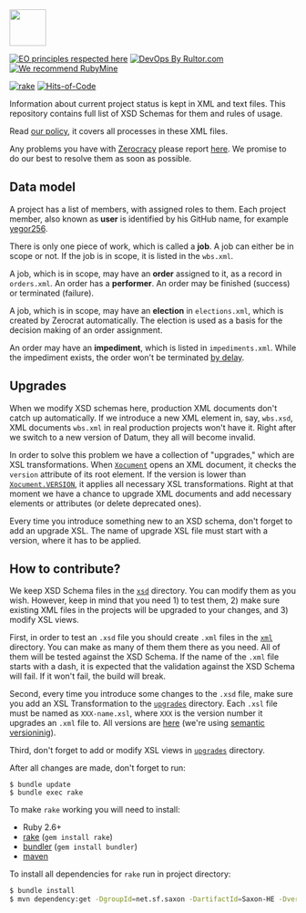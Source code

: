 <img src="https://www.zerocracy.com/logo.svg" width="64px" height="64px"/>

[![EO principles respected here](https://www.elegantobjects.org/badge.svg)](https://www.elegantobjects.org)
[![DevOps By Rultor.com](http://www.rultor.com/b/zerocracy/datum)](http://www.rultor.com/p/zerocracy/datum)
[![We recommend RubyMine](https://www.elegantobjects.org/rubymine.svg)](https://www.jetbrains.com/ruby/)

[![rake](https://github.com/zerocracy/datum/actions/workflows/rake.yml/badge.svg)](https://github.com/zerocracy/datum/actions/workflows/rake.yml)
[![Hits-of-Code](https://hitsofcode.com/github/zerocracy/datum)](https://hitsofcode.com/view/github/zerocracy/datum)

Information about current project status is kept in XML and text
files. This repository contains full list of XSD Schemas for them
and rules of usage.

Read [our policy](http://www.zerocracy.com/policy.html),
it covers all processes in these XML files.

Any problems you have with [Zerocracy](http://www.zerocracy.com)
please report [here](https://github.com/zerocracy/farm/issues).
We promise to do our best to resolve them as soon as possible.

## Data model

A project has a list of members, with assigned roles to them. Each project
member, also known as **user** is identified by his GitHub name, for example
[yegor256](https://github.com/yegor256).

There is only one piece of work, which is called a **job**. A job
can either be in scope or not. If the job is in scope, it is listed
in the `wbs.xml`.

A job, which is in scope, may have an **order** assigned to it, as a record in `orders.xml`.
An order has a **performer**. An order may be finished (success) or terminated (failure).

A job, which is in scope, may have an **election** in `elections.xml`,
which is created by Zerocrat automatically. The election is used as a basis
for the decision making of an order assignment.

An order may have an **impediment**, which is listed in `impediments.xml`. While
the impediment exists, the order won't be terminated
[by delay](http://www.zerocracy.com/policy.html#8).

## Upgrades

When we modify XSD schemas here, production XML documents don't catch up
automatically. If we introduce a new XML element in, say, `wbs.xsd`, XML
documents `wbs.xml` in real production projects won't have it. Right after
we switch to a new version of Datum, they all will become invalid.

In order to solve this problem we have a collection of "upgrades,"
which are XSL transformations. When
[`Xocument`](https://github.com/zerocracy/farm/blob/0.21.1/src/main/java/com/zerocracy/Xocument.java)
opens an XML document, it checks the `version` attribute of its root element.
If the version is lower than [`Xocument.VERSION`](https://github.com/zerocracy/farm/blob/0.21.1/src/main/java/com/zerocracy/Xocument.java#L71),
it applies all necessary XSL transformations. Right at that moment
we have a chance to upgrade XML documents and add necessary elements or attributes
(or delete deprecated ones).

Every time you introduce something new to an XSD schema, don't forget to add
an upgrade XSL. The name of upgrade XSL file must start with a version,
where it has to be applied.

## How to contribute?

We keep XSD Schema files in the [`xsd`](https://github.com/zerocracy/datum/tree/master/xsd)
directory. You can modify them as you wish. However, keep in mind that you
need 1) to test them, 2) make sure existing XML files in the projects will
be upgraded to your changes, and 3) modify XSL views.

First, in order to test an `.xsd` file you should create `.xml` files
in the [`xml`](https://github.com/zerocracy/datum/tree/master/xml) directory.
You can make as many of them them there as you need. All of them will be
tested against the XSD Schema. If the name of the `.xml` file starts with
a dash, it is expected that the validation against the XSD Schema will fail.
If it won't fail, the build will break.

Second, every time you introduce some changes to the `.xsd` file, make sure
you add an XSL Transformation to the
[`upgrades`](https://github.com/zerocracy/datum/tree/master/upgrades) directory.
Each `.xsl` file must be named as `XXX-name.xsl`, where `XXX` is the version
number it upgrades an `.xml` file to. All versions are
[here](https://github.com/zerocracy/datum/releases) (we're using
[semantic versioninig](http://semver.org/)).

Third, don't forget to add or modify XSL views in
[`upgrades`](https://github.com/zerocracy/datum/tree/master/xsl) directory.

After all changes are made, don't forget to run:

```
$ bundle update
$ bundle exec rake
```

To make `rake` working you will need to install:
 - Ruby 2.6+
 - [rake](https://github.com/ruby/rake) (`gem install rake`)
 - [bundler](https://bundler.io/)  (`gem install bundler`)
 - [maven](https://maven.apache.org/)

To install all dependencies for `rake` run in project directory:

```sh
$ bundle install
$ mvn dependency:get -DgroupId=net.sf.saxon -DartifactId=Saxon-HE -Dversion=9.8.0-8
```
